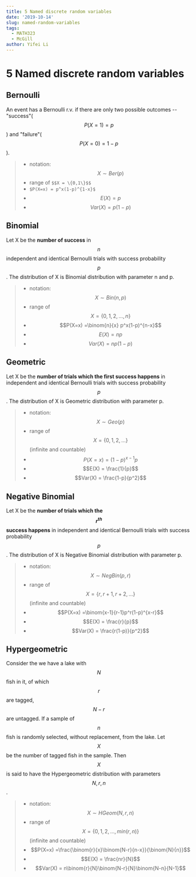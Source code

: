 ```yaml
---
title: 5 Named discrete random variables
date: '2019-10-14'
slug: named-random-variables
tags: 
  - MATH323
  - McGill
author: Yifei Li
---
```


# 5 Named discrete random variables


## Bernoulli 
An event has a Bernoulli r.v. if there are only two possible outcomes -- "success"($$P(X=1) = p$$) and "failure"($$P(X=0) = 1-p$$).
>- notation: $$X \sim Ber(p)$$
>- range of `$$X = \{0,1\}$$`
>- `$P(X=x) = p^x(1-p)^{1-x}$`
>- $$E(X) = p$$
>- $$Var(X) = p(1-p)$$

## Binomial
Let X be the **number of success** in $$n$$ independent and identical Bernoulli trials with success probability $$p$$. The distribution of X is Binomial distribution with parameter n and p.
>- notation: $$X \sim Bin(n,p)$$
>- range of $$X = \{0,1,2,...,n\}$$
>- $$P(X=x) =\binom{n}{x} p^x(1-p)^{n-x}$$
>- $$E(X) = np$$
>- $$Var(X) = np(1-p)$$


## Geometric
Let X be the **number of trials which the first success happens** in independent and identical Bernoulli trials with success probability $$p$$. The distribution of X is Geometric distribution with parameter p.
>- notation: $$X \sim Geo(p)$$
>- range of $$X = \{0,1,2,...\}$$ (infinite and countable)
>- $$P(X=x) =(1-p)^{x-1}p$$
>- $$E(X) = \frac{1}{p}$$
>- $$Var(X) = \frac{1-p}{p^2}$$

## Negative Binomial
Let X be the **number of trials which the $$r^{th}$$ success happens** in independent and identical Bernoulli trials with success probability $$p$$. The distribution of X is Negative Binomial distribution with parameter p.
>- notation: $$X \sim NegBin(p,r)$$
>- range of $$X = \{r,r+1,r+2,...\}$$ (infinite and countable)
>- $$P(X=x) =\binom{x-1}{r-1}p^r(1-p)^{x-r}$$
>- $$E(X) = \frac{r}{p}$$
>- $$Var(X) = \frac{r(1-p)}{p^2}$$

## Hypergeometric
Consider the we have a lake with $$N$$ fish in it, of which $$r$$ are tagged, $$N-r$$ are untagged. If a sample of $$n$$ fish is randomly selected, without replacement, from the lake.  Let $$X$$ be the number of tagged fish in the sample. Then $$X$$ is said to have the Hypergeometric distribution with parameters $$N,r,n$$.
>- notation: $$X \sim HGeom(N,r,n)$$
>- range of $$X = \{0,1,2,...,min(r,n)\}$$ (infinite and countable)
>- $$P(X=x) =\frac{\binom{r}{x}\binom{N-r}{n-x}}{\binom{N}{n}}$$
>- $$E(X) = \frac{nr}{N}$$
>- $$Var(X) = n\binom{r}{N}\binom{N-r}{N}\binom{N-n}{N-1}$$
